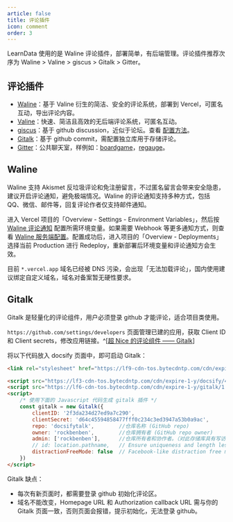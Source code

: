 ```yaml
---
article: false
title: 评论插件
icon: comment
order: 3
---
```


LearnData 使用的是 Waline 评论插件，部署简单，有后端管理。评论插件推荐次序为 Waline > Valine > giscus > Gitalk > Gitter。

## 评论插件

- [Waline](https://waline.js.org/guide/get-started.html)：基于 Valine 衍生的简洁、安全的评论系统，部署到 Vercel，可匿名互动，导出评论内容。
- [Valine](https://github.com/xCss/Valine)：快速、简洁且高效的无后端评论系统，可匿名互动。
- [giscus](https://github.com/giscus/giscus)：基于 github discussion，近似于论坛。查看 [配置方法](https://blog.csdn.net/duninet/article/details/125280107)。
- [Gitalk](https://github.com/gitalk/gitalk)：基于 github commit，需配置独立库用于存储评论。
- [Gitter](https://gitter.im/)：公共聊天室，样例如：[boardgame](https://boardgame.io/documentation/#/)，[regauge](https://itchef.github.io/regauge/#/)。

## Waline

Waline 支持 Akismet 反垃圾评论和免注册留言，不过匿名留言会带来安全隐患，建议开启评论通知，避免极端情况。Waline 的评论通知支持多种方式，包括 QQ、微信、邮件等，回复评论作者仅支持邮件通知。

进入 Vercel 项目的「Overview - Settings - Environment Variables」，然后按 [Waline 评论通知](https://waline.js.org/guide/server/notification.html) 配置所需环境变量。如果需要 Webhook 等更多通知方式，则查看 [Waline 服务端配置](https://waline.js.org/reference/server.html)。配置成功后，进入项目的「Overview - Deployments」选择当前 Production 进行 Redeploy，重新部署后环境变量和评论通知方会生效。

目前 `*.vercel.app` 域名已经被 DNS 污染，会出现「无法加载评论」，国内使用建议绑定自定义域名，域名对备案暂无硬性要求。

## Gitalk

Gitalk 是轻量化的评论组件，用户必须登录 github 才能评论，适合项目类使用。

`https://github.com/settings/developers` 页面管理已建的应用，获取 Client ID 和 Client secrets，修改应用链接。^[[超 Nice 的评论组件 —— Gitalk](https://blog.csdn.net/qq_39052513/article/details/108291272)]

将以下代码放入 docsify 页面中，即可启动 Gitalk：

```HTML
<link rel="stylesheet" href="https://lf9-cdn-tos.bytecdntp.com/cdn/expire-1-y/gitalk/1.7.2/gitalk.min.css">

<script src="https://lf3-cdn-tos.bytecdntp.com/cdn/expire-1-y/docsify/4.12.2/plugins/gitalk.min.js"></script>
<script src="https://lf6-cdn-tos.bytecdntp.com/cdn/expire-1-y/gitalk/1.7.2/gitalk.min.js"></script>
<script>
    /* 使用下面的 Javascript 代码生成 gitalk 插件 */
    const gitalk = new Gitalk({
        clientID: '2f3da234d27ed9a7c290',
        clientSecret: 'd64c45594858477fff0c234c3ed3947a53b0a9ac',
        repo: 'docsifytalk',        //仓库名称 (GitHub repo)
        owner: 'rockbenben',        //仓库拥有者 (GitHub repo owner)
        admin: ['rockbenben'],      //仓库所有者和协作者。（对此存储库具有写访问权的用户）
        // id: location.pathname,   // Ensure uniqueness and length less than 50
        distractionFreeMode: false  // Facebook-like distraction free mode
    })
</script>
```

Gitalk 缺点：

- 每次有新页面时，都需要登录 github 初始化评论区。
- 域名不能改变，Homepage URL 和 Authorization callback URL 需与你的 Gitalk 页面一致，否则页面会报错，提示初始化，无法登录 github。
